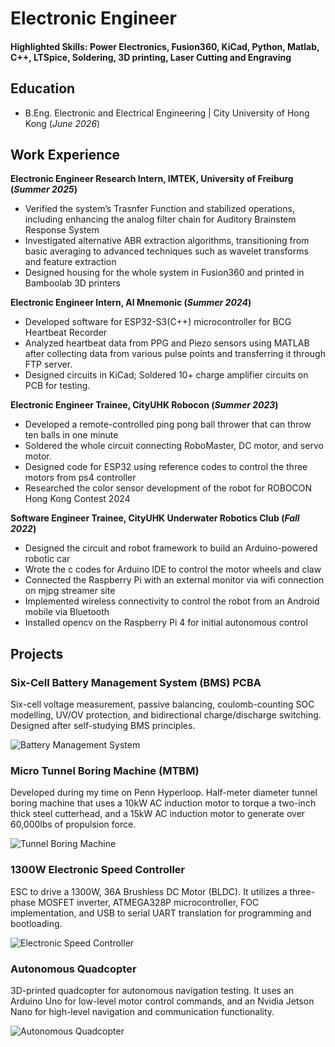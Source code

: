 # Electronic Engineer

#### Highlighted Skills: Power Electronics, Fusion360, KiCad, Python, Matlab, C++, LTSpice, Soldering, 3D printing, Laser Cutting and Engraving

## Education
- B.Eng. Electronic and Electrical Engineering | City University of Hong Kong (_June 2026_)           		

## Work Experience
**Electronic Engineer Research Intern, IMTEK, University of Freiburg (_Summer 2025_)**
- Verified the system’s Trasnfer Function and stabilized operations, including enhancing the analog filter chain for Auditory Brainstem Response System
- Investigated alternative ABR extraction algorithms, transitioning from basic averaging to advanced techniques such as wavelet transforms and feature extraction
- Designed housing for the whole system in Fusion360 and printed in Bamboolab 3D printers

**Electronic Engineer Intern, AI Mnemonic (_Summer 2024_)**
- Developed software for ESP32-S3(C++) microcontroller for BCG Heartbeat Recorder 
- Analyzed heartbeat data from PPG and Piezo sensors using MATLAB after collecting data from various pulse points and transferring it through FTP server.   
- Designed circuits in KiCad; Soldered 10+ charge amplifier circuits on PCB for testing.

**Electronic Engineer Trainee, CityUHK Robocon  (_Summer 2023_)**
- Developed a remote-controlled ping pong ball thrower that can throw ten balls in one minute 
- Soldered the whole circuit connecting RoboMaster, DC motor, and servo motor.     
- Designed code for ESP32 using reference codes to control the three motors from ps4 controller 
- Researched the color sensor development of the robot for ROBOCON Hong Kong Contest 2024

**Software Engineer Trainee, CityUHK Underwater Robotics Club   (_Fall 2022_)**
- Designed the circuit and robot framework to build an Arduino-powered robotic car
- Wrote the c codes for Arduino IDE to control the motor wheels and claw
- Connected the Raspberry Pi with an external monitor via wifi connection on mjpg streamer site 
- Implemented wireless connectivity to control the robot from an Android mobile via Bluetooth
- Installed opencv on the Raspberry Pi 4 for initial autonomous control

## Projects

### Six-Cell Battery Management System (BMS) PCBA

Six-cell voltage measurement, passive balancing, coulomb-counting SOC modelling, UV/OV protection, and bidirectional charge/discharge switching. Designed after self-studying BMS principles.

![Battery Management System](/assets/bms.png)

### Micro Tunnel Boring Machine (MTBM)

Developed during my time on Penn Hyperloop. Half-meter diameter tunnel boring machine that uses a 10kW AC induction motor to torque a two-inch thick steel cutterhead, and a 15kW AC induction motor to generate over 60,000lbs of propulsion force.

![Tunnel Boring Machine](/assets/tbm.png)

### 1300W Electronic Speed Controller

ESC to drive a 1300W, 36A Brushless DC Motor (BLDC). It utilizes a three-phase MOSFET inverter, ATMEGA328P microcontroller, FOC implementation, and USB to serial UART translation for programming and bootloading.

![Electronic Speed Controller](/assets/esc.png)

### Autonomous Quadcopter

3D-printed quadcopter for autonomous navigation testing. It uses an Arduino Uno for low-level motor control commands, and an Nvidia Jetson Nano for high-level navigation and communication functionality.

![Autonomous Quadcopter](/assets/drone.png)
